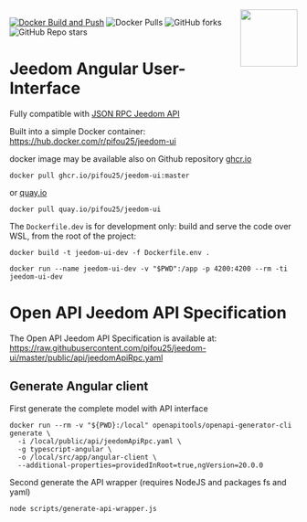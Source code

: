 <img align="right" src="https://raw.githubusercontent.com/pifou25/docker-jeedom/master/public/img/favicon.ico" width="100" height="100" />

[![Docker Build and Push](https://github.com/pifou25/jeedom-ui/actions/workflows/docker-build.yml/badge.svg?branch=master)](https://github.com/pifou25/jeedom-ui/actions/workflows/docker-build.yml)
![Docker Pulls](https://img.shields.io/docker/pulls/pifou25/jeedom-ui)
![GitHub forks](https://img.shields.io/github/forks/pifou25/jeedom-ui)
![GitHub Repo stars](https://img.shields.io/github/stars/pifou25/jeedom-ui)

# Jeedom Angular User-Interface

Fully compatible with [JSON RPC Jeedom API](https://doc.jeedom.com/fr_FR/core/4.4/jsonrpc_api)

Built into a simple Docker container: https://hub.docker.com/r/pifou25/jeedom-ui

docker image may be available also on Github repository [ghcr.io](https://github.com/pifou25/jeedom-ui/pkgs/container/jeedom-ui)

`docker pull ghcr.io/pifou25/jeedom-ui:master`

or [quay.io](https://quay.io/repository/pifou25/jeedom-ui)

`docker pull quay.io/pifou25/jeedom-ui`

The `Dockerfile.dev` is for development only: build and serve the code over WSL, from the root of the project:

`docker build -t jeedom-ui-dev -f Dockerfile.env .`

`docker run --name jeedom-ui-dev -v "$PWD":/app -p 4200:4200 --rm -ti jeedom-ui-dev`

# Open API Jeedom API Specification
The Open API Jeedom API Specification is available at: https://raw.githubusercontent.com/pifou25/jeedom-ui/master/public/api/jeedomApiRpc.yaml

## Generate Angular client
First generate the complete model with API interface
```
docker run --rm -v "${PWD}:/local" openapitools/openapi-generator-cli generate \
  -i /local/public/api/jeedomApiRpc.yaml \
  -g typescript-angular \
  -o /local/src/app/angular-client \
  --additional-properties=providedInRoot=true,ngVersion=20.0.0
```
Second generate the API wrapper (requires NodeJS and packages fs and yaml)
```
node scripts/generate-api-wrapper.js
```
